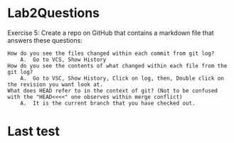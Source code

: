 # Lab2Questions
Exercise 5: Create a repo on GitHub that contains a markdown file that answers these questions:

    How do you see the files changed within each commit from git log?
		A.  Go to VCS, Show History
    How do you see the contents of what changed within each file from the git log?
		A.  Go to VSC, Show History, Click on log, then, Double click on the revision you want look at.
    What does HEAD refer to in the context of git? (Not to be confused with the "HEAD<<<<" one observes within merge conflict)
		A.  It is the current branch that you have checked out.

		
# Last test
